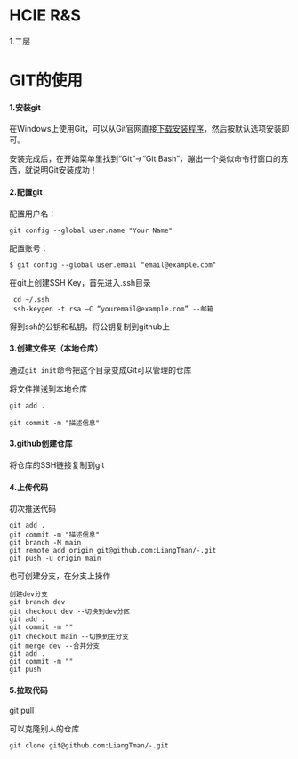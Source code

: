 # HCIE R&S

1.二层

# GIT的使用

#### 1.安装git

在Windows上使用Git，可以从Git官网直接[下载安装程序](https://git-scm.com/downloads)，然后按默认选项安装即可。

安装完成后，在开始菜单里找到“Git”->“Git Bash”，蹦出一个类似命令行窗口的东西，就说明Git安装成功！

#### 2.配置git

配置用户名：

```shell
git config --global user.name "Your Name"
```

配置账号：

```shell
$ git config --global user.email "email@example.com"
```

在git上创建SSH Key，首先进入.ssh目录

```shell
 cd ~/.ssh
 ssh-keygen -t rsa –C “youremail@example.com” --邮箱
```

得到ssh的公钥和私钥，将公钥复制到github上



#### 3.创建文件夹（本地仓库）

通过`git init`命令把这个目录变成Git可以管理的仓库

将文件推送到本地仓库

```shell
git add .

git commit -m "描述信息"
```



#### 3.github创建仓库



将仓库的SSH链接复制到git



#### 4.上传代码

初次推送代码

```
git add .
git commit -m "描述信息"
git branch -M main
git remote add origin git@github.com:LiangTman/-.git
git push -u origin main
```

也可创建分支，在分支上操作

```shell
创建dev分支
git branch dev
git checkout dev --切换到dev分区
git add .
git commit -m ""
git checkout main --切换到主分支
git merge dev --合并分支
git add .
git commit -m ""
git push
```



#### 5.拉取代码

git pull

可以克隆别人的仓库

```shell
git clone git@github.com:LiangTman/-.git
```

